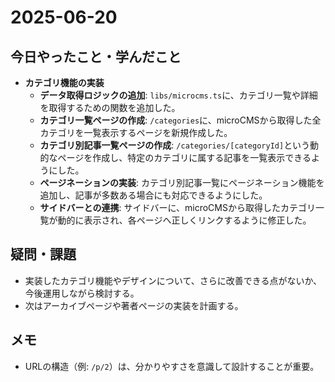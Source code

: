 # 2025-06-20

## 今日やったこと・学んだこと
- **カテゴリ機能の実装**
    - **データ取得ロジックの追加**: `libs/microcms.ts`に、カテゴリ一覧や詳細を取得するための関数を追加した。
    - **カテゴリ一覧ページの作成**: `/categories`に、microCMSから取得した全カテゴリを一覧表示するページを新規作成した。
    - **カテゴリ別記事一覧ページの作成**: `/categories/[categoryId]`という動的なページを作成し、特定のカテゴリに属する記事を一覧表示できるようにした。
    - **ページネーションの実装**: カテゴリ別記事一覧にページネーション機能を追加し、記事が多数ある場合にも対応できるようにした。
    - **サイドバーとの連携**: サイドバーに、microCMSから取得したカテゴリ一覧が動的に表示され、各ページへ正しくリンクするように修正した。

## 疑問・課題
- 実装したカテゴリ機能やデザインについて、さらに改善できる点がないか、今後運用しながら検討する。
- 次はアーカイブページや著者ページの実装を計画する。

## メモ
- URLの構造（例: `/p/2`）は、分かりやすさを意識して設計することが重要。
